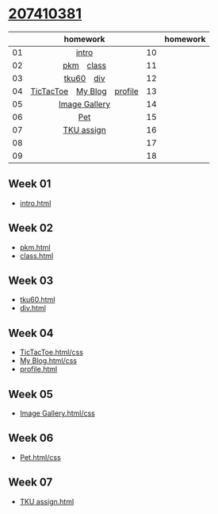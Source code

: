 # [207410381](https://snow1413.github.io/207410381/)
||homework||homework|
|:-:|:-:|:-:|:-:|
|01|[intro](https://snow1413.github.io/207410381/Week-01/intro.html)|10|
|02|[pkm](https://snow1413.github.io/207410381/Week-02/pkm.html)　[class](https://snow1413.github.io/207410381/Week-02/class.html)|11|
03|[tku60](https://snow1413.github.io/207410381/Week-03/tku60.html)　[div](https://snow1413.github.io/207410381/Week-03/div.html)|12|
04|[TicTacToe](https://snow1413.github.io/207410381/Week-04/ttt.html)　[My Blog](https://snow1413.github.io/207410381/Week-04/blog.html)　[profile](https://snow1413.github.io/207410381/Week-04/profile.html)|13|
05|[Image Gallery](https://snow1413.github.io/207410381/Week-05/imagegallery.html)|14|
06|[Pet](https://snow1413.github.io/207410381/Week-06/Pet/index.html)|15|
07|[TKU assign](https://snow1413.github.io/207410381/Week-07/tkuassign.html)|16|
08||17|
09||18|

## Week 01
* [intro.html](https://snow1413.github.io/207410381/Week-01/intro.html)

## Week 02
* [pkm.html](https://snow1413.github.io/207410381/Week-02/pkm.html)
* [class.html](https://snow1413.github.io/207410381/Week-02/class.html)

## Week 03
* [tku60.html](https://snow1413.github.io/207410381/Week-03/tku60.html)
* [div.html](https://snow1413.github.io/207410381/Week-03/div.html)

## Week 04
* [TicTacToe.html/css](https://snow1413.github.io/207410381/Week-04/ttt.html)
* [My Blog.html/css](https://snow1413.github.io/207410381/Week-04/blog.html)
* [profile.html](https://snow1413.github.io/207410381/Week-04/profile.html)
## Week 05
* [Image Gallery.html/css](https://snow1413.github.io/207410381/Week-05/imagegallery.html)
## Week 06
* [Pet.html/css](https://snow1413.github.io/207410381/Week-06/Pet/index.html)
## Week 07
* [TKU assign.html](https://snow1413.github.io/207410381/Week-07/tkuassign.html)
<!--stackedit_data:
eyJoaXN0b3J5IjpbLTMyMDM5MDU3NSwtMTcxMTYxOTA4NywxOT
EwMzMzMDExLDQ3MjUxNDc0OSwxNjc1ODU3NzIxLDIxOTQwNzYx
MSwxNjIzMjUyNTQ2LC0yMDI4NjQ1Njk2LDM2OTg3MTE4MiwtMT
I3NjU0OTU5NiwxOTA0NjY1Mjc1LDIwNDU2Nzk5MTMsMTkwNDY2
NTI3NV19
-->